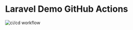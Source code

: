 # Laravel Demo GitHub Actions

![ci/cd workflow](https://github.com/claudiamp/laravel-demo-github-actions/workflows/ci/cd%20workflow/badge.svg)
